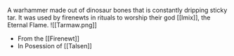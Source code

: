 A warhammer made out of dinosaur bones that is constantly dripping sticky tar. It was used by firenewts in rituals to worship their god [[Imix]], the Eternal Flame.
![[Tarmaw.png]]
- From the [[Firenewt]]
- In Posession of [[Talsen]]